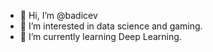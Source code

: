 - 👋 Hi, I’m @badicev
- 👀 I’m interested in data science and gaming.
- 🌱 I’m currently learning Deep Learning.


<!---
badicev/badicev is a ✨ special ✨ repository because its `README.md` (this file) appears on your GitHub profile.
You can click the Preview link to take a look at your changes.
--->
